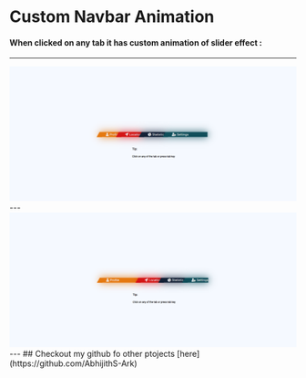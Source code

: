# Custom Navbar Animation

#### When clicked on any tab it has custom animation of slider effect :
---
<img src="./img/animation (1).png">
---
<img src="./img/animation (3).png">
---
## Checkout my github fo other ptojects [here](https://github.com/AbhijithS-Ark)